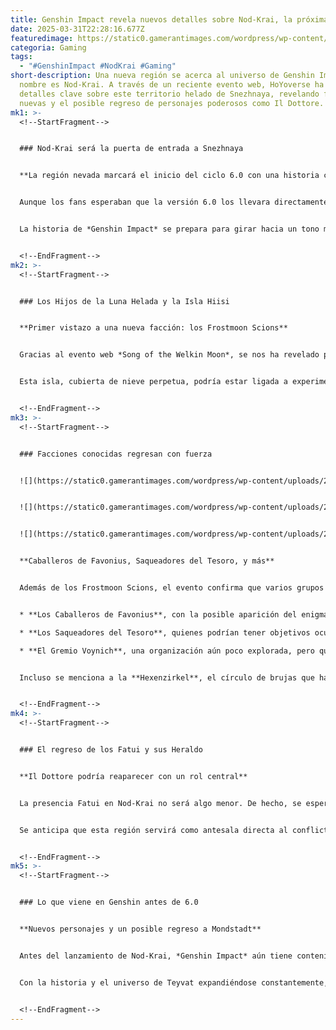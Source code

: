 ```yaml
---
title: Genshin Impact revela nuevos detalles sobre Nod-Krai, la próxima región jugable
date: 2025-03-31T22:28:16.677Z
featuredimage: https://static0.gamerantimages.com/wordpress/wp-content/uploads/2025/03/genshin-impact-dragonspine-mountain-snow.jpg?q=70&fit=crop&w=1140&h=&dpr=1
categoria: Gaming
tags:
  - "#GenshinImpact #NodKrai #Gaming"
short-description: Una nueva región se acerca al universo de Genshin Impact y su
  nombre es Nod-Krai. A través de un reciente evento web, HoYoverse ha ofrecido
  detalles clave sobre este territorio helado de Snezhnaya, revelando facciones
  nuevas y el posible regreso de personajes poderosos como Il Dottore.
mk1: >-
  <!--StartFragment-->


  ### Nod-Krai será la puerta de entrada a Snezhnaya


  **La región nevada marcará el inicio del ciclo 6.0 con una historia compleja y llena de intrigas**


  Aunque los fans esperaban que la versión 6.0 los llevara directamente al corazón de Snezhnaya, las últimas filtraciones y revelaciones indican que primero exploraremos **Nod-Krai**, una ciudad-estado ubicada en la frontera suroeste. Este territorio no solo introducirá nuevos escenarios congelados, sino también a facciones clave que marcarán el nuevo conflicto global dentro de Teyvat.


  La historia de *Genshin Impact* se prepara para girar hacia un tono más sombrío, y Nod-Krai parece ser el escenario perfecto para ello.


  <!--EndFragment-->
mk2: >-
  <!--StartFragment-->


  ### Los Hijos de la Luna Helada y la Isla Hiisi


  **Primer vistazo a una nueva facción: los Frostmoon Scions**


  Gracias al evento web *Song of the Welkin Moon*, se nos ha revelado por primera vez **Hiisi Island**, una de las principales zonas de Nod-Krai. Este lugar será el bastión de una nueva facción llamada los **Frostmoon Scions**, una organización aún envuelta en misterio pero que promete jugar un rol fundamental en la narrativa.


  Esta isla, cubierta de nieve perpetua, podría estar ligada a experimentos criogénicos o al legado de los antiguos habitantes de Snezhnaya, dando lugar a uno de los entornos más únicos y desafiantes del juego hasta la fecha.


  <!--EndFragment-->
mk3: >-
  <!--StartFragment-->


  ### Facciones conocidas regresan con fuerza


  ![](https://static0.gamerantimages.com/wordpress/wp-content/uploads/2025/03/1743391052292.jpg?q=49&fit=contain&w=750&h=422&dpr=2)


  ![](https://static0.gamerantimages.com/wordpress/wp-content/uploads/2025/03/genshin-impact-nod-krai-web-event-factions.jpg?q=49&fit=crop&w=750&h=422&dpr=2)


  ![](https://static0.gamerantimages.com/wordpress/wp-content/uploads/2025/03/genshin-1.jpg?q=49&fit=crop&w=750&h=422&dpr=2)


  **Caballeros de Favonius, Saqueadores del Tesoro, y más**


  Además de los Frostmoon Scions, el evento confirma que varios grupos conocidos volverán a tener protagonismo en esta nueva etapa. Entre ellos destacan:


  * **Los Caballeros de Favonius**, con la posible aparición del enigmático **Gran Maestre Varka**, cuya presencia ha sido esperada durante años.

  * **Los Saqueadores del Tesoro**, quienes podrían tener objetivos ocultos en esta región fronteriza.

  * **El Gremio Voynich**, una organización aún poco explorada, pero que podría tener vínculos con secretos antiguos de Snezhnaya.


  Incluso se menciona a la **Hexenzirkel**, el círculo de brujas que ha sido referenciado sutilmente en varios eventos del juego, abriendo nuevas posibilidades mágicas para la trama.


  <!--EndFragment-->
mk4: >-
  <!--StartFragment-->


  ### El regreso de los Fatui y sus Heraldo


  **Il Dottore podría reaparecer con un rol central**


  La presencia Fatui en Nod-Krai no será algo menor. De hecho, se espera que esta facción tenga un papel dominante, con rumores sobre el regreso del infame **Il Dottore**, uno de los Heraldos más peligrosos. Esto sugiere que Nod-Krai será un campo de batalla tanto físico como ideológico, donde la lucha por el control del destino de Teyvat alcanzará nuevas alturas.


  Se anticipa que esta región servirá como antesala directa al conflicto con Snezhnaya, haciendo que cada decisión narrativa y cada facción presente en Nod-Krai cobren importancia a futuro.


  <!--EndFragment-->
mk5: >-
  <!--StartFragment-->


  ### Lo que viene en Genshin antes de 6.0


  **Nuevos personajes y un posible regreso a Mondstadt**


  Antes del lanzamiento de Nod-Krai, *Genshin Impact* aún tiene contenido por ofrecer. La versión 5.6 introducirá a **Escoffier**, un chef de Fontaine ahora vinculado al periódico *Steambird*. Además, se rumorea un regreso temporal a **Mondstadt**, posiblemente para conectar tramas sueltas antes del gran salto hacia Snezhnaya.


  Con la historia y el universo de Teyvat expandiéndose constantemente, Nod-Krai representa un punto de inflexión para el juego, preparando el escenario para uno de los actos más oscuros y emocionantes de toda la saga.


  <!--EndFragment-->
---
```

